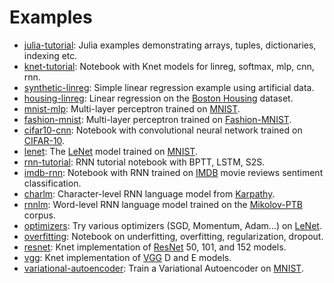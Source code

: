 # Examples

- [julia-tutorial](julia-tutorial): Julia examples demonstrating arrays, tuples, dictionaries, indexing etc.
- [knet-tutorial](knet-tutorial): Notebook with Knet models for linreg, softmax, mlp, cnn, rnn.
- [synthetic-linreg](synthetic-linreg): Simple linear regression example using artificial data.
- [housing-linreg](housing-linreg): Linear regression on the [Boston Housing] dataset.
- [mnist-mlp](mnist-mlp): Multi-layer perceptron trained on [MNIST].
- [fashion-mnist](fashion-mnist): Multi-layer perceptron trained on [Fashion-MNIST].
- [cifar10-cnn](cifar10-cnn): Notebook with convolutional neural network trained on [CIFAR-10].
- [lenet](lenet): The [LeNet] model trained on [MNIST].
- [rnn-tutorial](rnn-tutorial): RNN tutorial notebook with BPTT, LSTM, S2S.
- [imdb-rnn](imdb-rnn): Notebook with RNN trained on [IMDB] movie reviews sentiment classification.
- [charlm](charlm): Character-level RNN language model from [Karpathy].
- [rnnlm](rnnlm): Word-level RNN language model trained on the [Mikolov-PTB] corpus.
- [optimizers](optimizers): Try various optimizers (SGD, Momentum, Adam...) on [LeNet].
- [overfitting](overfitting): Notebook on underfitting, overfitting, regularization, dropout.
- [resnet](resnet): Knet implementation of [ResNet] 50, 101, and 152 models.
- [vgg](vgg): Knet implementation of [VGG] D and E models.
- [variational-autoencoder](variational-autoencoder): Train a Variational Autoencoder on [MNIST].

[MNIST]: http://yann.lecun.com/exdb/mnist
[LeNet]: http://yann.lecun.com/exdb/lenet
[Boston Housing]: https://archive.ics.uci.edu/ml/machine-learning-databases/housing
[CIFAR-10]: http://www.cs.toronto.edu/~kriz/cifar.html
[IMDB]: http://ai.stanford.edu/~amaas/data/sentiment
[Shakespeare]: http://www.gutenberg.org/ebooks/100
[Mikolov-PTB]: http://www.fit.vutbr.cz/~imikolov/rnnlm
[Fashion-MNIST]: https://github.com/zalandoresearch/fashion-mnist
[Karpathy]: http://karpathy.github.io/2015/05/21/rnn-effectiveness
[ResNet]: https://github.com/KaimingHe/deep-residual-networks
[VGG]: http://www.robots.ox.ac.uk/~vgg/research/very_deep
